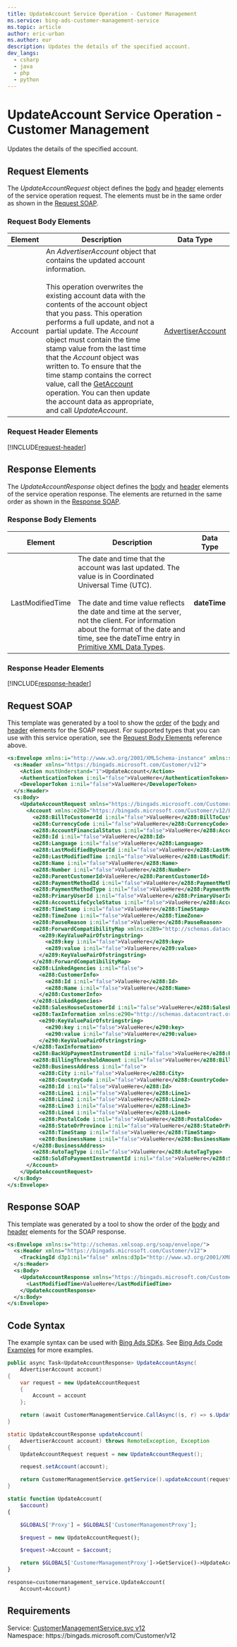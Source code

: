 ```yaml
---
title: UpdateAccount Service Operation - Customer Management
ms.service: bing-ads-customer-management-service
ms.topic: article
author: eric-urban
ms.author: eur
description: Updates the details of the specified account.
dev_langs: 
  - csharp
  - java
  - php
  - python
---
```

# UpdateAccount Service Operation - Customer Management
Updates the details of the specified account.

## <a name="request"></a>Request Elements
The *UpdateAccountRequest* object defines the [body](#request-body) and [header](#request-header) elements of the service operation request. The elements must be in the same order as shown in the [Request SOAP](#request-soap). 

### <a name="request-body"></a>Request Body Elements

|Element|Description|Data Type|
|-----------|---------------|-------------|
|<a name="account"></a>Account|An *AdvertiserAccount* object that contains the updated account information.<br/><br/>This operation overwrites the existing account data with the contents of the account object that you pass. This operation performs a full update, and not a partial update. The *Account* object must contain the time stamp value from the last time that the *Account* object was written to. To ensure that the time stamp contains the correct value, call the [GetAccount](getaccount.md) operation. You can then update the account data as appropriate, and call *UpdateAccount*.|[AdvertiserAccount](advertiseraccount.md)|

### <a name="request-header"></a>Request Header Elements
[!INCLUDE[request-header](./includes/request-header.md)]

## <a name="response"></a>Response Elements
The *UpdateAccountResponse* object defines the [body](#response-body) and [header](#response-header) elements of the service operation response. The elements are returned in the same order as shown in the [Response SOAP](#response-soap).

### <a name="response-body"></a>Response Body Elements

|Element|Description|Data Type|
|-----------|---------------|-------------|
|<a name="lastmodifiedtime"></a>LastModifiedTime|The date and time that the account was last updated. The value is in Coordinated Universal Time (UTC).<br/><br/>The date and time value reflects the date and time at the server, not the client. For information about the format of the date and time, see the dateTime entry in [Primitive XML Data Types](https://go.microsoft.com/fwlink/?linkid=859198).|**dateTime**|

### <a name="response-header"></a>Response Header Elements
[!INCLUDE[response-header](./includes/response-header.md)]

## <a name="request-soap"></a>Request SOAP
This template was generated by a tool to show the [order](../guides/services-protocol.md#element-order) of the [body](#request-body) and [header](#request-header) elements for the SOAP request. For supported types that you can use with this service operation, see the [Request Body Elements](#request-header) reference above.

```xml
<s:Envelope xmlns:i="http://www.w3.org/2001/XMLSchema-instance" xmlns:s="http://schemas.xmlsoap.org/soap/envelope/">
  <s:Header xmlns="https://bingads.microsoft.com/Customer/v12">
    <Action mustUnderstand="1">UpdateAccount</Action>
    <AuthenticationToken i:nil="false">ValueHere</AuthenticationToken>
    <DeveloperToken i:nil="false">ValueHere</DeveloperToken>
  </s:Header>
  <s:Body>
    <UpdateAccountRequest xmlns="https://bingads.microsoft.com/Customer/v12">
      <Account xmlns:e288="https://bingads.microsoft.com/Customer/v12/Entities" i:nil="false">
        <e288:BillToCustomerId i:nil="false">ValueHere</e288:BillToCustomerId>
        <e288:CurrencyCode i:nil="false">ValueHere</e288:CurrencyCode>
        <e288:AccountFinancialStatus i:nil="false">ValueHere</e288:AccountFinancialStatus>
        <e288:Id i:nil="false">ValueHere</e288:Id>
        <e288:Language i:nil="false">ValueHere</e288:Language>
        <e288:LastModifiedByUserId i:nil="false">ValueHere</e288:LastModifiedByUserId>
        <e288:LastModifiedTime i:nil="false">ValueHere</e288:LastModifiedTime>
        <e288:Name i:nil="false">ValueHere</e288:Name>
        <e288:Number i:nil="false">ValueHere</e288:Number>
        <e288:ParentCustomerId>ValueHere</e288:ParentCustomerId>
        <e288:PaymentMethodId i:nil="false">ValueHere</e288:PaymentMethodId>
        <e288:PaymentMethodType i:nil="false">ValueHere</e288:PaymentMethodType>
        <e288:PrimaryUserId i:nil="false">ValueHere</e288:PrimaryUserId>
        <e288:AccountLifeCycleStatus i:nil="false">ValueHere</e288:AccountLifeCycleStatus>
        <e288:TimeStamp i:nil="false">ValueHere</e288:TimeStamp>
        <e288:TimeZone i:nil="false">ValueHere</e288:TimeZone>
        <e288:PauseReason i:nil="false">ValueHere</e288:PauseReason>
        <e288:ForwardCompatibilityMap xmlns:e289="http://schemas.datacontract.org/2004/07/System.Collections.Generic" i:nil="false">
          <e289:KeyValuePairOfstringstring>
            <e289:key i:nil="false">ValueHere</e289:key>
            <e289:value i:nil="false">ValueHere</e289:value>
          </e289:KeyValuePairOfstringstring>
        </e288:ForwardCompatibilityMap>
        <e288:LinkedAgencies i:nil="false">
          <e288:CustomerInfo>
            <e288:Id i:nil="false">ValueHere</e288:Id>
            <e288:Name i:nil="false">ValueHere</e288:Name>
          </e288:CustomerInfo>
        </e288:LinkedAgencies>
        <e288:SalesHouseCustomerId i:nil="false">ValueHere</e288:SalesHouseCustomerId>
        <e288:TaxInformation xmlns:e290="http://schemas.datacontract.org/2004/07/System.Collections.Generic" i:nil="false">
          <e290:KeyValuePairOfstringstring>
            <e290:key i:nil="false">ValueHere</e290:key>
            <e290:value i:nil="false">ValueHere</e290:value>
          </e290:KeyValuePairOfstringstring>
        </e288:TaxInformation>
        <e288:BackUpPaymentInstrumentId i:nil="false">ValueHere</e288:BackUpPaymentInstrumentId>
        <e288:BillingThresholdAmount i:nil="false">ValueHere</e288:BillingThresholdAmount>
        <e288:BusinessAddress i:nil="false">
          <e288:City i:nil="false">ValueHere</e288:City>
          <e288:CountryCode i:nil="false">ValueHere</e288:CountryCode>
          <e288:Id i:nil="false">ValueHere</e288:Id>
          <e288:Line1 i:nil="false">ValueHere</e288:Line1>
          <e288:Line2 i:nil="false">ValueHere</e288:Line2>
          <e288:Line3 i:nil="false">ValueHere</e288:Line3>
          <e288:Line4 i:nil="false">ValueHere</e288:Line4>
          <e288:PostalCode i:nil="false">ValueHere</e288:PostalCode>
          <e288:StateOrProvince i:nil="false">ValueHere</e288:StateOrProvince>
          <e288:TimeStamp i:nil="false">ValueHere</e288:TimeStamp>
          <e288:BusinessName i:nil="false">ValueHere</e288:BusinessName>
        </e288:BusinessAddress>
        <e288:AutoTagType i:nil="false">ValueHere</e288:AutoTagType>
        <e288:SoldToPaymentInstrumentId i:nil="false">ValueHere</e288:SoldToPaymentInstrumentId>
      </Account>
    </UpdateAccountRequest>
  </s:Body>
</s:Envelope>
```

## <a name="response-soap"></a>Response SOAP
This template was generated by a tool to show the order of the [body](#response-body) and [header](#response-header) elements for the SOAP response.

```xml
<s:Envelope xmlns:s="http://schemas.xmlsoap.org/soap/envelope/">
  <s:Header xmlns="https://bingads.microsoft.com/Customer/v12">
    <TrackingId d3p1:nil="false" xmlns:d3p1="http://www.w3.org/2001/XMLSchema-instance">ValueHere</TrackingId>
  </s:Header>
  <s:Body>
    <UpdateAccountResponse xmlns="https://bingads.microsoft.com/Customer/v12">
      <LastModifiedTime>ValueHere</LastModifiedTime>
    </UpdateAccountResponse>
  </s:Body>
</s:Envelope>
```

## <a name="example"></a>Code Syntax
The example syntax can be used with [Bing Ads SDKs](../guides/client-libraries.md). See [Bing Ads Code Examples](../guides/code-examples.md) for more examples.
```csharp
public async Task<UpdateAccountResponse> UpdateAccountAsync(
	AdvertiserAccount account)
{
	var request = new UpdateAccountRequest
	{
		Account = account
	};

	return (await CustomerManagementService.CallAsync((s, r) => s.UpdateAccountAsync(r), request));
}
```
```java
static UpdateAccountResponse updateAccount(
	AdvertiserAccount account) throws RemoteException, Exception
{
	UpdateAccountRequest request = new UpdateAccountRequest();

	request.setAccount(account);

	return CustomerManagementService.getService().updateAccount(request);
}
```
```php
static function UpdateAccount(
	$account)
{

	$GLOBALS['Proxy'] = $GLOBALS['CustomerManagementProxy'];

	$request = new UpdateAccountRequest();

	$request->Account = $account;

	return $GLOBALS['CustomerManagementProxy']->GetService()->UpdateAccount($request);
}
```
```python
response=customermanagement_service.UpdateAccount(
	Account=Account)
```

## Requirements
Service: [CustomerManagementService.svc v12](https://clientcenter.api.bingads.microsoft.com/Api/CustomerManagement/v12/CustomerManagementService.svc)  
Namespace: https\://bingads.microsoft.com/Customer/v12  

